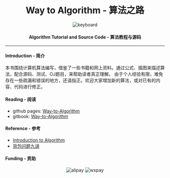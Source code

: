 <h1 align="center">Way to Algorithm - 算法之路</h1>

<p align="center">
<img src="https://raw.githubusercontent.com/linrongbin16/Way-to-Algorithm/master/docs/res/keyboard.jpg" alt="keyboard">
</p>

<h4 align="center">Algorithm Tutorial and Source Code - 算法教程与源码</h4>

--------

#### Introduction - 简介

本书围绕计算机算法编写，借鉴了一些书籍和网上资料。通过公式、插图来描述算法，配合源码、测试、OJ题目，来帮助读者真正理解。
由于个人经验有限，难免存在一些疏漏和错误的地方，还请指正。欢迎大家增加新的算法，或对已有的内容、代码进行修正。

#### Reading - 阅读

* github pages: [Way-to-Algorithm](https://linrongbin16.github.io/Way-to-Algorithm/)
* gitbook: [Way-to-Algorithm](https://legacy.gitbook.com/book/linrongbin16/way-to-algorithm)

#### Reference - 参考

* [Introduction to Algorithm](https://mcdtu.files.wordpress.com/2017/03/introduction-to-algorithms-3rd-edition-sep-2010.pdf)
* [背包问题九讲](https://www.kancloud.cn/kancloud/pack/70124)

#### Funding - 资助

<p align="center">
<img src="https://raw.githubusercontent.com/linrongbin16/Way-to-Algorithm/master/docs/res/alipay.jpg" alt="alipay">
<img src="https://raw.githubusercontent.com/linrongbin16/Way-to-Algorithm/master/docs/res/wxpay.jpg" alt="wxpay">
</p>
